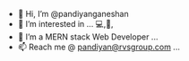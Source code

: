 - 👋 Hi, I’m @pandiyanganeshan
- 👀 I’m interested in ... :computer:,:cricket_game:,
- 🌱 I’m a MERN stack Web Developer ...
- 📫 Reach me @ pandiyan@rvsgroup.com ...

<!---
pandiyanganeshan/pandiyanganeshan is a ✨ special ✨ repository because its `README.md` (this file) appears on your GitHub profile.
You can click the Preview link to take a look at your changes.
--->
